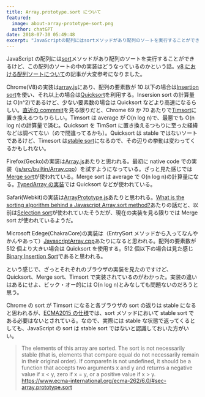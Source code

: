 ```yaml
---
title: Array.prototype.sort について
featured:
  image: about-array-prototype-sort.png
  author: chatGPT
date: 2018-07-30 05:49:48
excerpt: "JavaScriptの配列にはsortメソッドがあり配列のソートを実行することができるけど、この配列のソートの中の実装はどうなっているのかという話。v8における配列ソートについての記事が大変参考になりました。"
---
```


JavaScript の配列には[sort](https://developer.mozilla.org/ja/docs/Web/JavaScript/Reference/Global_Objects/Array/sort)メソッドがあり配列のソートを実行することができるけど、この配列のソートの中の実装はどうなっているのかという話。[v8 における配列ソートについて](http://kakts-tec.hatenablog.com/entry/2016/12/18/153845)の記事が大変参考になりました。

Chrome(V8)の実装は[array.js](https://github.com/v8/v8/blob/master/src/js/array.js#L645)にあり、配列の要素数が 10 以下の場合は[Insertion sort](https://en.wikipedia.org/wiki/Insertion_sort)を使い、それ以上の場合は[Quicksort](https://en.wikipedia.org/wiki/Quicksort)を利用する。Insersion sort の計算量は O(n^2)であるけど、少ない要素数の場合は Quicksort などより高速になるらしい。[直近の commmit](https://github.com/v8/v8/commit/f7bad08397d922d7fe0bc10624f517c6f5412595)を見る限りだと、Chrome 69 か 70 あたりで[Timsort](https://en.wikipedia.org/wiki/Timsort)に置き換えるつもりらしい。Timsort は average が O(n log n)で、最悪でも O(n log n)の計算量で済む。Quicksort を TimSort に置き換えるつもりに至った経緯などは調べてない（ので間違ってるかも）。Quicksort は stable ではないソートであるけど、Timesort は[stable sort](https://ja.wikipedia.org/wiki/%E5%AE%89%E5%AE%9A%E3%82%BD%E3%83%BC%E3%83%88)になるので、その辺りの挙動は変わってくるかもしれない。

Firefox(Gecko)の実装は[Array.js](https://github.com/mozilla/gecko-dev/blob/64077545fac88592352819da9d5097d10d521667/js/src/builtin/Array.js#L186)あたりと思われる。最初に native code での実装（[js/src/builtin/Array.cpp](https://github.com/mozilla/gecko-dev/blob/a80651653faa78fa4dfbd238d099c2aad1cec304/js/src/builtin/Array.cpp)）を試すようになっている。ざっと見た感じでは[Merge sort](https://en.wikipedia.org/wiki/Merge_sort)が使われている。Merge sort は average で O(n log n)の計算量になる。[TypedArray の実装](https://github.com/mozilla/gecko-dev/blob/8d9f459c772562e5d8e2e12f53a005ab38293a70/js/src/builtin/TypedArray.js#L1159)では Quicksort などが使われている。

Safari(Webkit)の実装は[ArrayPrototype.js](https://github.com/WebKit/webkit/blob/master/Source/JavaScriptCore/builtins/ArrayPrototype.js)あたりと思われる。[What is the sorting algorithm behind a Javascript Array.sort method?](https://www.quora.com/What-is-the-sorting-algorithm-behind-a-Javascript-Array-sort-method)あたりの話だと、以前は[Selection sort](https://en.wikipedia.org/wiki/Selection_sort)が使われていたそうだが、現在の実装を見る限りでは Merge sort が使われているようだ。

Microsoft Edege(ChakraCore)の実装は（EntrySort メソッドから入ってなんやかんやあって）[JavascriptArray.cpp](https://github.com/Microsoft/ChakraCore/blob/17dbf40e9470022795d912bc207a10cfc64ff7e2/lib/Runtime/Library/JavascriptArray.cpp#L6498)あたりになると思われる。配列の要素数が 512 個より大きい場合は Quicksort を使用する。512 個以下の場合は見た感じ[Binary Insertion Sort](https://www.geeksforgeeks.org/binary-insertion-sort/)であると思われる。

という感じで、ざっとそれぞれのブラウザの実装を見たのですけど、Quicksort、Merge sort、Timsort で実装されているのがわかった。実装の違いはあるにせよ、ビック・オー的には O(n log n)とみなしても問題ないのだろうと思う。

Chrome の sort が Timsort になると各ブラウザの sort の返りは stable になると思われるが、[ECMA2015 の仕様](https://www.ecma-international.org/ecma-262/6.0/#sec-array.prototype.sort)では、sort メソッドにおいて stable sort である必要はないとされている。なので、実際には stable な状態で返ってくるとしても、JavaScript の sort は stable sort ではないと認識しておいた方がいい。

> The elements of this array are sorted. The sort is not necessarily stable (that is, elements that compare equal do not necessarily remain in their original order). If comparefn is not undefined, it should be a function that accepts two arguments x and y and returns a negative value if x < y, zero if x = y, or a positive value if x > y.
> https://www.ecma-international.org/ecma-262/6.0/#sec-array.prototype.sort

